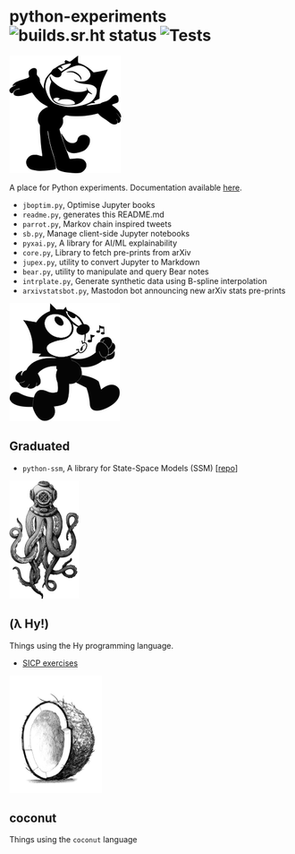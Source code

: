 
# python-experiments ![builds.sr.ht status](https://builds.sr.ht/~ruivieira/python-experiments.svg) ![Tests](https://github.com/ruivieira/python-experiments/workflows/Tests/badge.svg)

![felix](docs/felix.png)

A place for Python experiments. Documentation available [here](https://ruivieira.github.io/python-experiments/).

* `jboptim.py`, Optimise Jupyter books
* `readme.py`, generates this README.md
* `parrot.py`, Markov chain inspired tweets
* `sb.py`, Manage client-side Jupyter notebooks
* `pyxai.py`, A library for AI/ML explainability
* `core.py`, Library to fetch pre-prints from arXiv
* `jupex.py`, utility to convert Jupyter to Markdown
* `bear.py`, utility to manipulate and query Bear notes
* `intrplate.py`, Generate synthetic data using B-spline interpolation
* `arxivstatsbot.py`, Mastodon bot announcing new arXiv stats pre-prints

![felix-graduated](docs/felix-graduated.png)
## Graduated
* `python-ssm`, A library for State-Space Models (SSM) [[repo](https://git.sr.ht/~ruivieira/python-ssm)]



![octopus](docs/octopus.png)
## (λ Hy!)

Things using the Hy programming language.

* [SICP exercises](https://ruivieira.dev/codex/python-experiments/sicp-chapter1.html)


![coconut](docs/coconut.png)
## coconut

Things using the `coconut` language

